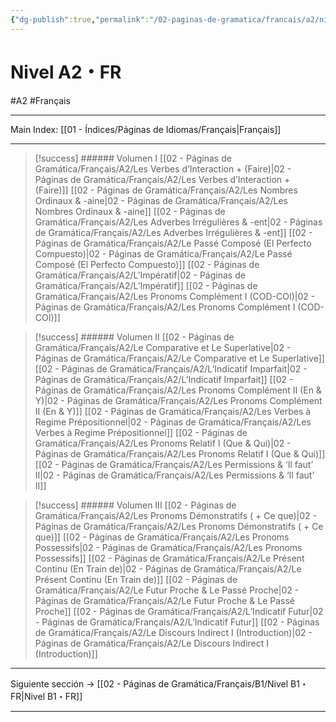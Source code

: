 ```yaml
---
{"dg-publish":true,"permalink":"/02-paginas-de-gramatica/francais/a2/nivel-a2-fr/"}
---
```


# Nivel A2・FR
#A2 #Français
___
Main Index: [[01 - Índices/Páginas de Idiomas/Français\|Français]]
___

> [!success] ###### Volumen I
 [[02 - Páginas de Gramática/Français/A2/Les Verbes d’Interaction + (Faire)\|02 - Páginas de Gramática/Français/A2/Les Verbes d’Interaction + (Faire)]]
 [[02 - Páginas de Gramática/Français/A2/Les Nombres Ordinaux & -aine\|02 - Páginas de Gramática/Français/A2/Les Nombres Ordinaux & -aine]]
 [[02 - Páginas de Gramática/Français/A2/Les Adverbes Irrégulières & -ent\|02 - Páginas de Gramática/Français/A2/Les Adverbes Irrégulières & -ent]]
 [[02 - Páginas de Gramática/Français/A2/Le Passé Composé (El Perfecto Compuesto)\|02 - Páginas de Gramática/Français/A2/Le Passé Composé (El Perfecto Compuesto)]]
 [[02 - Páginas de Gramática/Français/A2/L’Impératif\|02 - Páginas de Gramática/Français/A2/L’Impératif]]
 [[02 - Páginas de Gramática/Français/A2/Les Pronoms Complément I (COD-COI)\|02 - Páginas de Gramática/Français/A2/Les Pronoms Complément I (COD-COI)]]



> [!success] ###### Volumen II
 [[02 - Páginas de Gramática/Français/A2/Le Comparative et Le Superlative\|02 - Páginas de Gramática/Français/A2/Le Comparative et Le Superlative]]
 [[02 - Páginas de Gramática/Français/A2/L’Indicatif Imparfait\|02 - Páginas de Gramática/Français/A2/L’Indicatif Imparfait]]
 [[02 - Páginas de Gramática/Français/A2/Les Pronoms Complément II (En & Y)\|02 - Páginas de Gramática/Français/A2/Les Pronoms Complément II (En & Y)]]
 [[02 - Páginas de Gramática/Français/A2/Les Verbes à Regime Prépositionnel\|02 - Páginas de Gramática/Français/A2/Les Verbes à Regime Prépositionnel]]
 [[02 - Páginas de Gramática/Français/A2/Les Pronoms Relatif I (Que & Qui)\|02 - Páginas de Gramática/Français/A2/Les Pronoms Relatif I (Que & Qui)]]
 [[02 - Páginas de Gramática/Français/A2/Les Permissions & ‘Il faut’ II\|02 - Páginas de Gramática/Français/A2/Les Permissions & ‘Il faut’ II]]



> [!success] ###### Volumen III
 [[02 - Páginas de Gramática/Français/A2/Les Pronoms Démonstratifs ( + Ce que)\|02 - Páginas de Gramática/Français/A2/Les Pronoms Démonstratifs ( + Ce que)]]
 [[02 - Páginas de Gramática/Français/A2/Les Pronoms Possessifs\|02 - Páginas de Gramática/Français/A2/Les Pronoms Possessifs]]
 [[02 - Páginas de Gramática/Français/A2/Le Présent Continu (En Train de)\|02 - Páginas de Gramática/Français/A2/Le Présent Continu (En Train de)]]
 [[02 - Páginas de Gramática/Français/A2/Le Futur Proche & Le Passé Proche\|02 - Páginas de Gramática/Français/A2/Le Futur Proche & Le Passé Proche]]
 [[02 - Páginas de Gramática/Français/A2/L’Indicatif Futur\|02 - Páginas de Gramática/Français/A2/L’Indicatif Futur]]
 [[02 - Páginas de Gramática/Français/A2/Le Discours Indirect I (Introduction)\|02 - Páginas de Gramática/Français/A2/Le Discours Indirect I (Introduction)]]


___

Siguiente sección → [[02 - Páginas de Gramática/Français/B1/Nivel B1・FR\|Nivel B1・FR]]

___